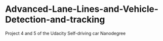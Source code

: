 # Advanced-Lane-Lines-and-Vehicle-Detection-and-tracking
Project 4 and 5 of the Udacity Self-driving car Nanodegree
